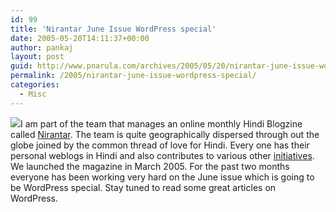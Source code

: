 ```yaml
---
id: 99
title: 'Nirantar June Issue WordPress special'
date: 2005-05-20T14:11:37+00:00
author: pankaj
layout: post
guid: http://www.pnarula.com/archives/2005/05/20/nirantar-june-issue-wordpress-special/
permalink: /2005/nirantar-june-issue-wordpress-special/
categories:
  - Misc
---
```

<img class="alignright" src="http://akshargram.com/nirantar/media/images/0605/wp_ani.gif" />I am part of the team that manages an online monthly Hindi Blogzine called <a href="http://nirantar.org" onclick="_gaq.push(['_trackEvent', 'outbound-article', 'http://nirantar.org', 'Nirantar']);" >Nirantar</a>. The team is quite geographically dispersed through out the globe joined by the common thread of love for Hindi. Every one has their personal weblogs in Hindi and also contributes to various other <a href="http://www.myjavaserver.com/~hindi/" onclick="_gaq.push(['_trackEvent', 'outbound-article', 'http://www.myjavaserver.com/~hindi/', 'initiatives']);" >initiatives</a>. We launched the magazine in March 2005. For the past two months everyone has been working very hard on the June issue which is going to be WordPress special. Stay tuned to read some great articles on WordPress.